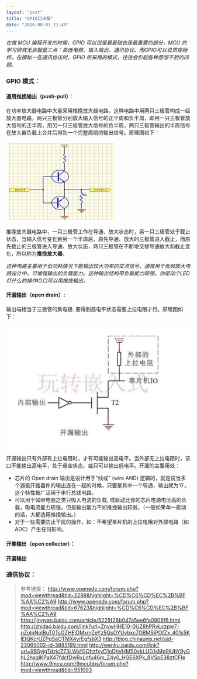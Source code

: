 ```yaml
---
layout: "post"
title: "GPIO口详解"
date: "2016-08-03 11:49"
---
```


*在做 MCU 编程开发的时候，GPIO 可以说是最基础也是最重要的部分，MCU 的学习研究无非就是三点：高低电频，输入输出，通讯协议。而GPIO可以说贯穿始终，在模拟一些通讯协议时，GPIO 所采用的模式，往往会引起各种意想不到的问题。*

### GPIO 模式：

#### 通用推挽输出（push-pull）：
在功率放大器电路中大量采用推挽放大器电路，这种电路中用两只三极管构成一级放大器电路，两只三极管分别放大输入信号的正半周和负半周，即用一只三极管放大信号的正半周，用另一只三极管放大信号的负半周，两只三极管输出的半周信号在放大器负载上合并后得到一个完整周期的输出信号。原理图如下：


![](https://raw.githubusercontent.com/noparkinghere/noparkinghere.github.io/master/img/2016-08-03-gpio%E5%8F%A3%E8%AF%A6%E8%A7%A3/8b82b9014a90f6037a3d50aa3a12b31bb151ed4a.jpg)

推挽放大器电路中，一只三极管工作在导通、放大状态时，另一只三极管处于截止状态，当输入信号变化到另一个半周后，原先导通、放大的三极管进入截止，而原先截止的三极管进入导通、放大状态，两只三极管在不断地交替导通放大和截止变化，所以称为**推挽放大器**。

*这种电路主要用于低功耗情况下能输出较大功率的交流信号，通常用于低频放大电路设计中。可增强输出的负载能力。这种输出结构带负载能力较强，你驱动个LED灯什么的操作IO口可以用推挽输出。*


<!-- more -->


#### 开漏输出（open drain）:

输出端相当于三极管的集电极. 要得到高电平状态需要上拉电阻才行。原理图如下：

![](https://raw.githubusercontent.com/noparkinghere/noparkinghere.github.io/master/img/2016-08-03-gpio%E5%8F%A3%E8%AF%A6%E8%A7%A3/DeepinScrot-2019.png)

开漏输出只有外部有上拉电阻时，才有可能输出高电平。当外部无上拉电阻时，该口不能输出高电平，处于悬空状态，或只可以输出低电平。开漏的主要用处：
- 芯片的 Open drain 输出是设计用于"线或" (wire AND) 逻辑的，就是说当多个漏极开路器件的输出连在一起的时候，只要是其中一个导通，输出就为‘0’。这个特性被广泛用于串行总线电路。
- 可以用于如继电器之类只吸入电流的负载, 或驱动比你的芯片电源电压高的负载，吸电流能力较强，但是输出能力不如推挽输出较弱，（一般如果单一驱动的话，大都选用推挽输出。）
- 对于一些需要防止干扰的操作，如：不希望单片机的上拉电阻对外部电路（如ADC）产生任何影响。


#### 开集输出（open collector）：





#### 开漏输出


### 通信协议：



> 参考链接：
> http://www.openedv.com/forum.php?mod=viewthread&tid=2288&highlight=%CD%C6%CD%EC%2B%BF%AA%C2%A9
> http://www.openedv.com/forum.php?mod=viewthread&tid=67623&highlight=%CD%C6%CD%EC%2B%BF%AA%C2%A9  
> http://jingyan.baidu.com/article/5225f26b047a5ee6fa0908f6.html
> http://zhidao.baidu.com/link?url=ZnvwHHE10-0UZ8hPRvLczpw7-qZolpNolBuT0TsGZHEjDMxmZeYz5QsOYUybxc7OBMSiPOfZx_401s5KlEIQKcrUZPqSaOTMX4yrEgfsbX3
> http://blog.chinaunix.net/uid-23065002-id-3885199.html
> http://wenku.baidu.com/link?url=9BSyigTdzjcZ73LWkfGOhzfxyD1oDhVHMS0ykLUG1sMp9lUbY9yGhL2hsqIKPaX47fdcfDwRxLnfu46m_Z4y0_HGE6XPk_8VSpE38ztCFIe
> http://www.9mcu.com/9mcubbs/forum.php?mod=viewthread&tid=951093

